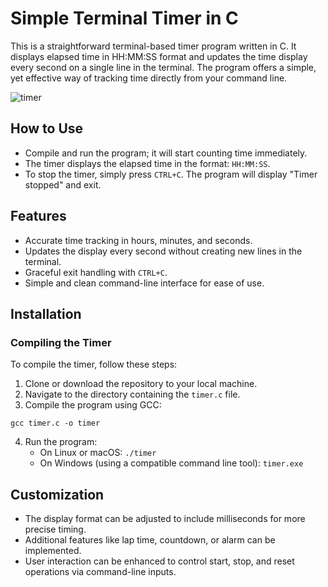 # Simple Terminal Timer in C
This is a straightforward terminal-based timer program written in C. It displays elapsed time in HH:MM:SS format and updates the time display every second on a single line in the terminal. The program offers a simple, yet effective way of tracking time directly from your command line.

![timer](https://github.com/djeada/Proste-Projekty/assets/37275728/6923c7e1-1c9e-474c-b106-6491a24f31a4)

## How to Use
- Compile and run the program; it will start counting time immediately.
- The timer displays the elapsed time in the format: `HH:MM:SS`.
- To stop the timer, simply press `CTRL+C`. The program will display "Timer stopped" and exit.

## Features
- Accurate time tracking in hours, minutes, and seconds.
- Updates the display every second without creating new lines in the terminal.
- Graceful exit handling with `CTRL+C`.
- Simple and clean command-line interface for ease of use.

## Installation

### Compiling the Timer
To compile the timer, follow these steps:
1. Clone or download the repository to your local machine.
2. Navigate to the directory containing the `timer.c` file.
3. Compile the program using GCC:

```
gcc timer.c -o timer
```

4. Run the program:
   - On Linux or macOS: `./timer`
   - On Windows (using a compatible command line tool): `timer.exe`

## Customization
- The display format can be adjusted to include milliseconds for more precise timing.
- Additional features like lap time, countdown, or alarm can be implemented.
- User interaction can be enhanced to control start, stop, and reset operations via command-line inputs.
